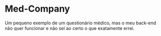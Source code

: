 # Med-Company
Um pequeno exemplo de um questionário médico, mas o meu back-end não quer funcionar e não sei ao certo o que exatamente errei.
